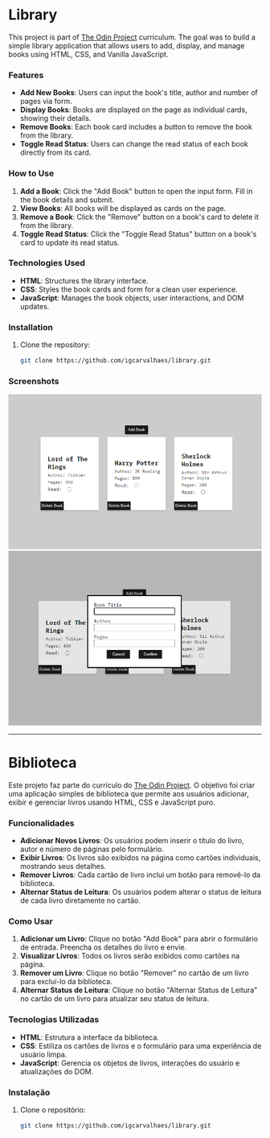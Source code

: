 # Library

This project is part of [The Odin Project](https://www.theodinproject.com/lessons/node-path-javascript-library) curriculum. The goal was to build a simple library application that allows users to add, display, and manage books using HTML, CSS, and Vanilla JavaScript.

### Features

- **Add New Books**: Users can input the book's title, author and number of pages via form.
- **Display Books**: Books are displayed on the page as individual cards, showing their details.
- **Remove Books**: Each book card includes a button to remove the book from the library.
- **Toggle Read Status**: Users can change the read status of each book directly from its card.

### How to Use

1. **Add a Book**: Click the "Add Book" button to open the input form. Fill in the book details and submit.
2. **View Books**: All books will be displayed as cards on the page.
3. **Remove a Book**: Click the "Remove" button on a book's card to delete it from the library.
4. **Toggle Read Status**: Click the "Toggle Read Status" button on a book's card to update its read status.

### Technologies Used

- **HTML**: Structures the library interface.
- **CSS**: Styles the book cards and form for a clean user experience.
- **JavaScript**: Manages the book objects, user interactions, and DOM updates.

### Installation

1. Clone the repository:
   ```bash
   git clone https://github.com/igcarvalhaes/library.git
   ```

### Screenshots

![bookcards](images/library01.png)
![inputbook](images/library02.png)

---

# Biblioteca

Este projeto faz parte do currículo do [The Odin Project](https://www.theodinproject.com/lessons/node-path-javascript-library). O objetivo foi criar uma aplicação simples de biblioteca que permite aos usuários adicionar, exibir e gerenciar livros usando HTML, CSS e JavaScript puro.

### Funcionalidades

- **Adicionar Novos Livros**: Os usuários podem inserir o título do livro, autor e número de páginas pelo formulário.
- **Exibir Livros**: Os livros são exibidos na página como cartões individuais, mostrando seus detalhes.
- **Remover Livros**: Cada cartão de livro inclui um botão para removê-lo da biblioteca.
- **Alternar Status de Leitura**: Os usuários podem alterar o status de leitura de cada livro diretamente no cartão.

### Como Usar

1. **Adicionar um Livro**: Clique no botão "Add Book" para abrir o formulário de entrada. Preencha os detalhes do livro e envie.
2. **Visualizar Livros**: Todos os livros serão exibidos como cartões na página.
3. **Remover um Livro**: Clique no botão "Remover" no cartão de um livro para excluí-lo da biblioteca.
4. **Alternar Status de Leitura**: Clique no botão "Alternar Status de Leitura" no cartão de um livro para atualizar seu status de leitura.

### Tecnologias Utilizadas

- **HTML**: Estrutura a interface da biblioteca.
- **CSS**: Estiliza os cartões de livros e o formulário para uma experiência de usuário limpa.
- **JavaScript**: Gerencia os objetos de livros, interações do usuário e atualizações do DOM.

### Instalação

1. Clone o repositório:
   ```bash
   git clone https://github.com/igcarvalhaes/library.git
   ```
